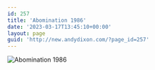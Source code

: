 ```yaml
---
id: 257
title: 'Abomination 1986'
date: '2023-03-17T13:45:10+00:00'
layout: page
guid: 'http://new.andydixon.com/?page_id=257'
---
```


![Abomination 1986](https://i0.wp.com/assets.g8x2.ldn.idrivee2-23.com/posters/Abomination%201986%2001.jpg?w=1200&ssl=1 "Abomination 1986")